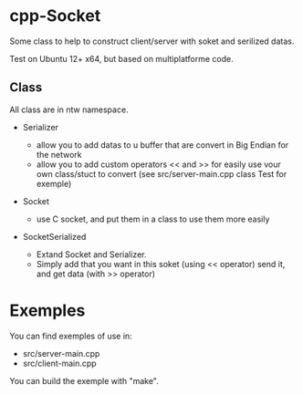cpp-Socket
==========

Some class to help to construct client/server with soket and serilized datas.

Test on Ubuntu 12+ x64, but based on multiplatforme code.

Class
-----

All class are in ntw namespace.

* Serializer
    * allow you to add datas to u buffer that are convert in Big Endian for the network
    * allow you to add custom operators \<\< and \>\>  for easily use vour own class/stuct to convert (see src/server-main.cpp class Test for exemple)

* Socket
    * use C socket, and put them in a class to use them more  easily

* SocketSerialized
    * Extand Socket and Serializer.
    * Simply add that you want in this soket (using \<\< operator) send it, and get data (with \>\> operator)


Exemples
========


You can find exemples of use in:
* src/server-main.cpp
* src/client-main.cpp


You can build the exemple with "make".



